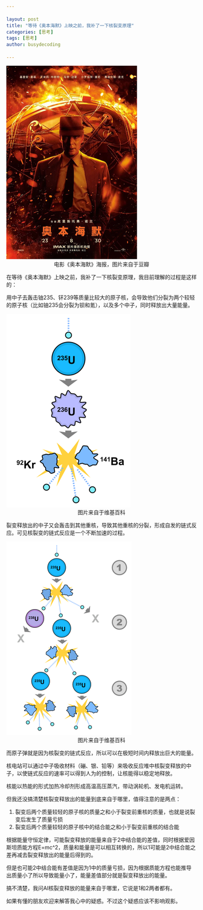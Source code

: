 ```yaml
---

layout: post
title: "等待《奥本海默》上映之前，我补了一下核裂变原理"
categories: [思考]
tags: [思考]
author: busydecoding

---
```


<img src="./../assets/img/posts/核裂变/海报.jpg" alt="电影海报" style="zoom:50%;" />

<center>电影《奥本海默》海报，图片来自于豆瓣</center>

在等待《奥本海默》上映之前，我补了一下核裂变原理，我目前理解的过程是这样的：

用中子去轰击铀235、钚239等质量比较大的原子核，会导致他们分裂为两个较轻的原子核（比如铀235会分裂为钡和氪），以及多个中子，同时释放出大量能量。

<img src="./../assets/img/posts/核裂变/原子核分裂.png" alt="原子核分裂" style="zoom:50%;" />

<center>图片来自于维基百科</center>

裂变释放出的中子又会轰击到其他重核，导致其他重核的分裂，形成自发的链式反应。可见核裂变的链式反应是一个不断加速的过程。

<img src="./../assets/img/posts/核裂变/链式反应.png" alt="链式反应" style="zoom:50%;" />

<center>图片来自于维基百科</center>

而原子弹就是因为核裂变的链式反应，所以可以在极短时间内释放出巨大的能量。

核电站可以通过中子吸收材料（磞、银、铅等）来吸收反应堆中核裂变释放的中子，以使链式反应的速率可以得到人为的控制，让核能得以稳定地释放。

核能以热能的形式加热冷却剂形成高温高压蒸汽，带动涡轮机、发电机运转。

但我还没搞清楚核裂变释放出的能量到底来自于哪里，值得注意的是两点：

1. 裂变后两个质量较轻的原子核的质量之和小于裂变前重核的质量，也就是说裂变后发生了质量亏损
2. 裂变后两个质量较轻的原子核中的结合能之和小于裂变前重核的结合能


根据能量守恒定律，可能裂变释放的能量来自于2中结合能的差值，同时根据爱因斯坦质能方程E=mc^2，质量和能量是可以相互转换的，所以1可能是2中结合能之差再减去裂变释放出的能量后得到的。

但是也可能2中结合能有差值是因为1中的质量亏损，因为根据质能方程也能推导出质量小了所以导致能量小了，能量差值部分就是裂变释放出的能量。

搞不清楚，我问AI核裂变释放的能量来自于哪里，它说是1和2两者都有。

如果有懂的朋友欢迎来解答我心中的疑惑。不过这个疑惑应该不影响观影。
